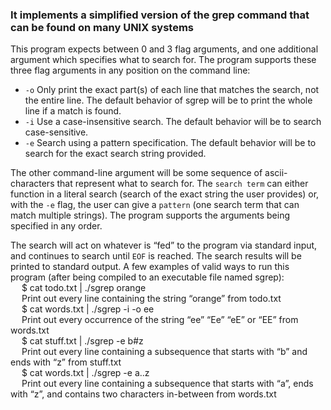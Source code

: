 ### It implements a simplified version of the grep command that can be found on many UNIX systems
This program expects between 0 and 3 flag arguments, and one additional argument which specifies
what to search for. The program supports these three flag arguments in any position on the command
line:
 *  `-o` Only print the exact part(s) of each line that matches the search, not the entire line. The default
behavior of sgrep will be to print the whole line if a match is found.
 *  `-i` Use a case-insensitive search. The default behavior will be to search case-sensitive.
 *  `-e` Search using a pattern specification. The default behavior will be to search for the exact search
string provided.

The other command-line argument will be some sequence of ascii-characters that represent what to search for.
The `search term` can either function in a literal search (search of the exact string the user provides) or, with the
`-e` flag, the user can give a `pattern` (one search term that can match multiple strings).
The program supports the arguments being specified in any order.

The search will act on whatever is “fed” to the program via standard input, and continues to search until
`EOF` is reached. The search results will be printed to standard output. A few examples of valid ways to run
this program (after being compiled to an executable file named sgrep): <br>
 &emsp; $ cat todo.txt | ./sgrep orange <br>
&emsp; Print out every line containing the string “orange” from todo.txt <br>
&emsp; $ cat words.txt | ./sgrep -i -o ee <br>
&emsp; Print out every occurrence of the string “ee” “Ee” “eE” or “EE” from words.txt <br>
&emsp; $ cat stuff.txt | ./sgrep -e b#z <br>
&emsp; Print out every line containing a subsequence that starts with “b” and ends with “z” from
stuff.txt <br>
&emsp; $ cat words.txt | ./sgrep -e a..z <br>
&emsp; Print out every line containing a subsequence that starts with “a”, ends with “z”, and contains
two characters in-between from words.txt
